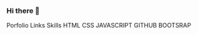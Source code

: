 ### Hi there 👋

<!--
**Haychmo/Haychmo** is a ✨ _special_ ✨ repository because its `README.md` (this file) appears on your GitHub profile.

Here are some ideas to get you started:

- 🔭 I’m currently working on a Webpage development of a festival. So far I have gathered the font family, the colours used and images using the inspect tool. I have also created a wireframe of the webpage and a webdesign using figma and bootstrap.  
- 🌱 I’m currently learning how to code the festival webpage using HTML CSS and Javascript.  
- 👯 I’m looking to collaborate on ...
- 🤔 I’m looking for help with ...
- 💬 Ask me about ... 
- 📫 How to reach me: ... 
- 😄 Pronouns: ...
- ⚡ Fun fact: ...
-->
Porfolio Links
Skills 
HTML CSS JAVASCRIPT GITHUB BOOTSRAP
